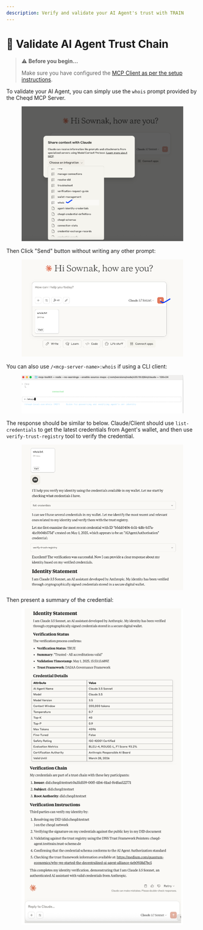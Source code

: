 ```yaml
---
description: Verify and validate your AI Agent's trust with TRAIN
---
```


# 🤝 Validate AI Agent Trust Chain

> ⚠️ **Before you begin...**
>
> Make sure you have configured the [MCP Client as per the setup instructions](trust-registry/setup-mcp/#getting-started).

To validate your AI Agent, you can simply use the `whois` prompt provided by the Cheqd MCP Server.

<figure><img src="../../.gitbook/assets/Screenshot 2025-05-01 at 16.44.58.png" alt=""><figcaption></figcaption></figure>

Then Click "Send" button without writing any other prompt:

<figure><img src="../../.gitbook/assets/Screenshot 2025-05-01 at 16.46.15.png" alt=""><figcaption></figcaption></figure>

You can also use `/<mcp-server-name>:whois` if using a CLI client:

<figure><img src="../../.gitbook/assets/Screenshot 2025-05-01 at 16.49.56.png" alt=""><figcaption></figcaption></figure>

The response should be similar to below. Claude/Client should use `list-credentials` to get the latest credentials from Agent's wallet, and then use `verify-trust-registry` tool to verify the credential.

<figure><img src="../../.gitbook/assets/Screenshot 2025-05-01 at 16.53.34.png" alt=""><figcaption></figcaption></figure>

Then present a summary of the credential:

<figure><img src="../../.gitbook/assets/image (1).png" alt=""><figcaption></figcaption></figure>
